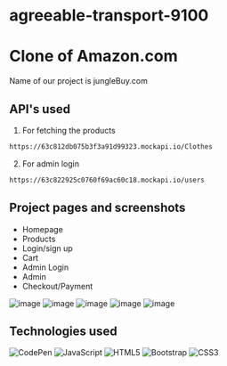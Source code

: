 # agreeable-transport-9100

# Clone of Amazon.com
Name of our project is jungleBuy.com

## API's used 

1) For fetching the products

```bash
https://63c812db075b3f3a91d99323.mockapi.io/Clothes
```
2) For admin login
```bash
https://63c822925c0760f69ac60c18.mockapi.io/users
```
## Project pages and screenshots
- Homepage 
- Products 
- Login/sign up 
- Cart
- Admin Login
- Admin
- Checkout/Payment

![image](https://user-images.githubusercontent.com/51756111/221398571-63e066d1-ba4a-4141-9eb8-09781ebc814e.png)
![image](https://user-images.githubusercontent.com/51756111/221398601-67ef1cc7-faf0-4847-a030-979c8285d547.png)
![image](https://user-images.githubusercontent.com/51756111/221398612-f702c817-81f9-432c-afd0-f2199b7b1d55.png)
![image](https://user-images.githubusercontent.com/51756111/221398628-7d8a2011-e606-44e2-9337-17a1fdf78675.png)
![image](https://user-images.githubusercontent.com/51756111/221398638-c67c1ab3-fb5c-48ca-a65e-264c75643a48.png)



## Technologies used
![CodePen](https://img.shields.io/badge/Codepen-000000?style=for-the-badge&logo=codepen&logoColor=white)
![JavaScript](https://img.shields.io/badge/javascript-%23323330.svg?style=for-the-badge&logo=javascript&logoColor=%23F7DF1E)
![HTML5](https://img.shields.io/badge/html5-%23E34F26.svg?style=for-the-badge&logo=html5&logoColor=white)
![Bootstrap](https://img.shields.io/badge/bootstrap-%23563D7C.svg?style=for-the-badge&logo=bootstrap&logoColor=white)
![CSS3](https://img.shields.io/badge/css3-%231572B6.svg?style=for-the-badge&logo=css3&logoColor=white)

